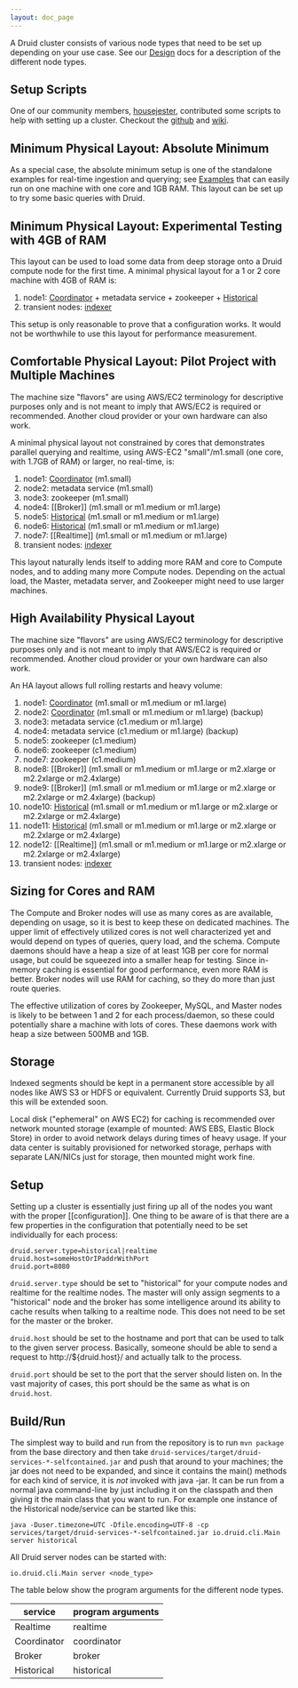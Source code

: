 ```yaml
---
layout: doc_page
---
```

A Druid cluster consists of various node types that need to be set up depending on your use case. See our [Design](Design.html) docs for a description of the different node types.

Setup Scripts
-------------

One of our community members, [housejester](https://github.com/housejester/), contributed some scripts to help with setting up a cluster. Checkout the [github](https://github.com/housejester/druid-test-harness) and [wiki](https://github.com/housejester/druid-test-harness/wiki/Druid-Test-Harness).

Minimum Physical Layout: Absolute Minimum
-----------------------------------------

As a special case, the absolute minimum setup is one of the standalone examples for real-time ingestion and querying; see [Examples](Examples.html) that can easily run on one machine with one core and 1GB RAM. This layout can be set up to try some basic queries with Druid.

Minimum Physical Layout: Experimental Testing with 4GB of RAM
-------------------------------------------------------------

This layout can be used to load some data from deep storage onto a Druid compute node for the first time. A minimal physical layout for a 1 or 2 core machine with 4GB of RAM is:

1. node1: [Coordinator](Coordinator.html) + metadata service + zookeeper + [Historical](Historical.html)
2. transient nodes: [indexer](Batch-ingestion.html)

This setup is only reasonable to prove that a configuration works. It would not be worthwhile to use this layout for performance measurement.

Comfortable Physical Layout: Pilot Project with Multiple Machines
-----------------------------------------------------------------

The machine size "flavors" are using AWS/EC2 terminology for descriptive purposes only and is not meant to imply that AWS/EC2 is required or recommended. Another cloud provider or your own hardware can also work.

A minimal physical layout not constrained by cores that demonstrates parallel querying and realtime, using AWS-EC2 "small"/m1.small (one core, with 1.7GB of RAM) or larger, no real-time, is:

1. node1: [Coordinator](Coordinator.html) (m1.small)
2. node2: metadata service (m1.small)
3. node3: zookeeper (m1.small)
4. node4: [[Broker]] (m1.small or m1.medium or m1.large)
5. node5: [Historical](Historical.html) (m1.small or m1.medium or m1.large)
6. node6: [Historical](Historical.html) (m1.small or m1.medium or m1.large)
7. node7: [[Realtime]] (m1.small or m1.medium or m1.large)
8. transient nodes: [indexer](Batch-ingestion.html)

This layout naturally lends itself to adding more RAM and core to Compute nodes, and to adding many more Compute nodes. Depending on the actual load, the Master, metadata server, and Zookeeper might need to use larger machines.

High Availability Physical Layout
---------------------------------

The machine size "flavors" are using AWS/EC2 terminology for descriptive purposes only and is not meant to imply that AWS/EC2 is required or recommended. Another cloud provider or your own hardware can also work.

An HA layout allows full rolling restarts and heavy volume:

1. node1: [Coordinator](Coordinator.html) (m1.small or m1.medium or m1.large)
2. node2: [Coordinator](Coordinator.html) (m1.small or m1.medium or m1.large) (backup)
3. node3: metadata service (c1.medium or m1.large)
4. node4: metadata service (c1.medium or m1.large) (backup)
5. node5: zookeeper (c1.medium)
6. node6: zookeeper (c1.medium)
7. node7: zookeeper (c1.medium)
8. node8: [[Broker]] (m1.small or m1.medium or m1.large or m2.xlarge or m2.2xlarge or m2.4xlarge)
9. node9: [[Broker]] (m1.small or m1.medium or m1.large or m2.xlarge or m2.2xlarge or m2.4xlarge) (backup)
10. node10: [Historical](Historical.html) (m1.small or m1.medium or m1.large or m2.xlarge or m2.2xlarge or m2.4xlarge)
11. node11: [Historical](Historical.html) (m1.small or m1.medium or m1.large or m2.xlarge or m2.2xlarge or m2.4xlarge)
12. node12: [[Realtime]] (m1.small or m1.medium or m1.large or m2.xlarge or m2.2xlarge or m2.4xlarge)
13. transient nodes: [indexer](Batch-ingestion.html)

Sizing for Cores and RAM
------------------------

The Compute and Broker nodes will use as many cores as are available, depending on usage, so it is best to keep these on dedicated machines. The upper limit of effectively utilized cores is not well characterized yet and would depend on types of queries, query load, and the schema. Compute daemons should have a heap a size of at least 1GB per core for normal usage, but could be squeezed into a smaller heap for testing. Since in-memory caching is essential for good performance, even more RAM is better. Broker nodes will use RAM for caching, so they do more than just route queries.

The effective utilization of cores by Zookeeper, MySQL, and Master nodes is likely to be between 1 and 2 for each process/daemon, so these could potentially share a machine with lots of cores. These daemons work with heap a size between 500MB and 1GB.

Storage
-------

Indexed segments should be kept in a permanent store accessible by all nodes like AWS S3 or HDFS or equivalent. Currently Druid supports S3, but this will be extended soon.

Local disk ("ephemeral" on AWS EC2) for caching is recommended over network mounted storage (example of mounted: AWS EBS, Elastic Block Store) in order to avoid network delays during times of heavy usage. If your data center is suitably provisioned for networked storage, perhaps with separate LAN/NICs just for storage, then mounted might work fine.

Setup
-----

Setting up a cluster is essentially just firing up all of the nodes you want with the proper [[configuration]]. One thing to be aware of is that there are a few properties in the configuration that potentially need to be set individually for each process:

```
druid.server.type=historical|realtime
druid.host=someHostOrIPaddrWithPort
druid.port=8080
```

`druid.server.type` should be set to "historical" for your compute nodes and realtime for the realtime nodes. The master will only assign segments to a "historical" node and the broker has some intelligence around its ability to cache results when talking to a realtime node. This does not need to be set for the master or the broker.

`druid.host` should be set to the hostname and port that can be used to talk to the given server process. Basically, someone should be able to send a request to http://${druid.host}/ and actually talk to the process.

`druid.port` should be set to the port that the server should listen on. In the vast majority of cases, this port should be the same as what is on `druid.host`.

Build/Run
---------

The simplest way to build and run from the repository is to run `mvn package` from the base directory and then take `druid-services/target/druid-services-*-selfcontained.jar` and push that around to your machines; the jar does not need to be expanded, and since it contains the main() methods for each kind of service, it is *not* invoked with java -jar. It can be run from a normal java command-line by just including it on the classpath and then giving it the main class that you want to run. For example one instance of the Historical node/service can be started like this:

```
java -Duser.timezone=UTC -Dfile.encoding=UTF-8 -cp services/target/druid-services-*-selfcontained.jar io.druid.cli.Main server historical
```

All Druid server nodes can be started with:

```
io.druid.cli.Main server <node_type>
```

The table below show the program arguments for the different node types.

|service|program arguments|
|-------|----------------|
|Realtime|realtime|
|Coordinator|coordinator|
|Broker|broker|
|Historical|historical|